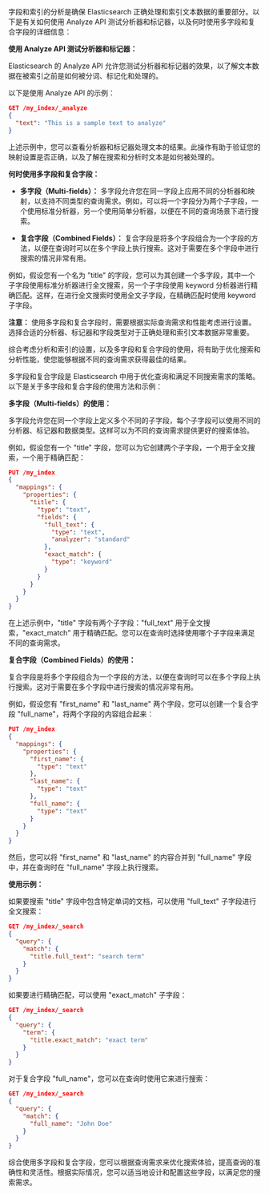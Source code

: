 字段和索引的分析是确保 Elasticsearch 正确处理和索引文本数据的重要部分。以下是有关如何使用 Analyze API 测试分析器和标记器，以及何时使用多字段和复合字段的详细信息：

**使用 Analyze API 测试分析器和标记器：**

Elasticsearch 的 Analyze API 允许您测试分析器和标记器的效果，以了解文本数据在被索引之前是如何被分词、标记化和处理的。

以下是使用 Analyze API 的示例：

```json
GET /my_index/_analyze
{
  "text": "This is a sample text to analyze"
}
```

上述示例中，您可以查看分析器和标记器处理文本的结果。此操作有助于验证您的映射设置是否正确，以及了解在搜索和分析时文本是如何被处理的。

**何时使用多字段和复合字段：**

- **多字段（Multi-fields）：** 多字段允许您在同一字段上应用不同的分析器和映射，以支持不同类型的查询需求。例如，可以将一个字段分为两个子字段，一个使用标准分析器，另一个使用简单分析器，以便在不同的查询场景下进行搜索。

- **复合字段（Combined Fields）：** 复合字段是将多个字段组合为一个字段的方法，以便在查询时可以在多个字段上执行搜索。这对于需要在多个字段中进行搜索的情况非常有用。

例如，假设您有一个名为 "title" 的字段，您可以为其创建一个多字段，其中一个子字段使用标准分析器进行全文搜索，另一个子字段使用 keyword 分析器进行精确匹配。这样，在进行全文搜索时使用全文子字段，在精确匹配时使用 keyword 子字段。

**注意：** 使用多字段和复合字段时，需要根据实际查询需求和性能考虑进行设置。选择合适的分析器、标记器和字段类型对于正确处理和索引文本数据非常重要。

综合考虑分析和索引的设置，以及多字段和复合字段的使用，将有助于优化搜索和分析性能，使您能够根据不同的查询需求获得最佳的结果。





多字段和复合字段是 Elasticsearch 中用于优化查询和满足不同搜索需求的策略。以下是关于多字段和复合字段的使用方法和示例：

**多字段（Multi-fields）的使用：**

多字段允许您在同一个字段上定义多个不同的子字段，每个子字段可以使用不同的分析器、标记器和数据类型。这样可以为不同的查询需求提供更好的搜索体验。

例如，假设您有一个 "title" 字段，您可以为它创建两个子字段，一个用于全文搜索，一个用于精确匹配：

```json
PUT /my_index
{
  "mappings": {
    "properties": {
      "title": {
        "type": "text",
        "fields": {
          "full_text": {
            "type": "text",
            "analyzer": "standard"
          },
          "exact_match": {
            "type": "keyword"
          }
        }
      }
    }
  }
}
```

在上述示例中，"title" 字段有两个子字段："full_text" 用于全文搜索，"exact_match" 用于精确匹配。您可以在查询时选择使用哪个子字段来满足不同的查询需求。

**复合字段（Combined Fields）的使用：**

复合字段是将多个字段组合为一个字段的方法，以便在查询时可以在多个字段上执行搜索。这对于需要在多个字段中进行搜索的情况非常有用。

例如，假设您有 "first_name" 和 "last_name" 两个字段，您可以创建一个复合字段 "full_name"，将两个字段的内容组合起来：

```json
PUT /my_index
{
  "mappings": {
    "properties": {
      "first_name": {
        "type": "text"
      },
      "last_name": {
        "type": "text"
      },
      "full_name": {
        "type": "text"
      }
    }
  }
}
```

然后，您可以将 "first_name" 和 "last_name" 的内容合并到 "full_name" 字段中，并在查询时在 "full_name" 字段上执行搜索。

**使用示例：**

如果要搜索 "title" 字段中包含特定单词的文档，可以使用 "full_text" 子字段进行全文搜索：

```json
GET /my_index/_search
{
  "query": {
    "match": {
      "title.full_text": "search term"
    }
  }
}
```

如果要进行精确匹配，可以使用 "exact_match" 子字段：

```json
GET /my_index/_search
{
  "query": {
    "term": {
      "title.exact_match": "exact term"
    }
  }
}
```

对于复合字段 "full_name"，您可以在查询时使用它来进行搜索：

```json
GET /my_index/_search
{
  "query": {
    "match": {
      "full_name": "John Doe"
    }
  }
}
```

综合使用多字段和复合字段，您可以根据查询需求来优化搜索体验，提高查询的准确性和灵活性。根据实际情况，您可以适当地设计和配置这些字段，以满足您的搜索需求。
